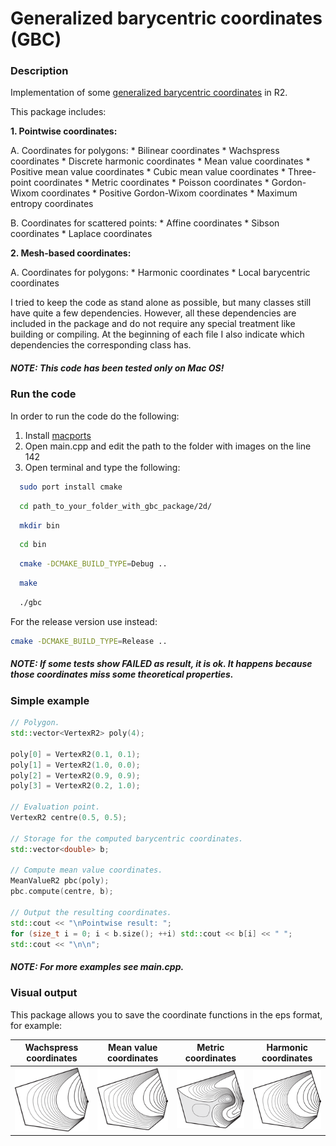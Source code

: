 # Generalized barycentric coordinates (GBC)

### Description

Implementation of some [generalized barycentric coordinates](http://www.inf.usi.ch/hormann/barycentric/index.html) in R2.

This package includes:

__1. Pointwise coordinates:__

A. Coordinates for polygons:
    * Bilinear coordinates
    * Wachspress coordinates
    * Discrete harmonic coordinates
    * Mean value coordinates
    * Positive mean value coordinates
    * Cubic mean value coordinates
    * Three-point coordinates
    * Metric coordinates
    * Poisson coordinates
    * Gordon-Wixom coordinates
    * Positive Gordon-Wixom coordinates
    * Maximum entropy coordinates
    
B. Coordinates for scattered points:
    * Affine coordinates
    * Sibson coordinates
    * Laplace coordinates

__2. Mesh-based coordinates:__

A. Coordinates for polygons:
    * Harmonic coordinates
    * Local barycentric coordinates

I tried to keep the code as stand alone as possible, but many classes still have quite a few dependencies. However, all these dependencies are included in the package and do not require any special treatment like building or compiling. At the beginning of each file I also indicate which dependencies the corresponding class has.

##### NOTE: This code has been tested only on Mac OS!

### Run the code

In order to run the code do the following:

1. Install [macports](https://www.macports.org/install.php)
2. Open main.cpp and edit the path to the folder with images on the line 142
3. Open terminal and type the following:

```bash
  sudo port install cmake
```
```bash
  cd path_to_your_folder_with_gbc_package/2d/
```
```bash
  mkdir bin
```
```bash
  cd bin
```
```bash
  cmake -DCMAKE_BUILD_TYPE=Debug ..
```
```bash
  make
```
```bash
  ./gbc
```

For the release version use instead: 

```bash
cmake -DCMAKE_BUILD_TYPE=Release ..
```

##### NOTE: If some tests show FAILED as result, it is ok. It happens because those coordinates miss some theoretical properties.

### Simple example

```C++
// Polygon.
std::vector<VertexR2> poly(4);

poly[0] = VertexR2(0.1, 0.1);
poly[1] = VertexR2(1.0, 0.0);
poly[2] = VertexR2(0.9, 0.9);
poly[3] = VertexR2(0.2, 1.0);

// Evaluation point.
VertexR2 centre(0.5, 0.5);

// Storage for the computed barycentric coordinates.
std::vector<double> b;

// Compute mean value coordinates.
MeanValueR2 pbc(poly);
pbc.compute(centre, b);

// Output the resulting coordinates.
std::cout << "\nPointwise result: ";
for (size_t i = 0; i < b.size(); ++i) std::cout << b[i] << " ";
std::cout << "\n\n";
```

##### NOTE: For more examples see main.cpp.

### Visual output

This package allows you to save the coordinate functions in the eps format, for example:

|Wachspress coordinates|Mean value coordinates|Metric coordinates|Harmonic coordinates|
|----------------------|----------------------|----------------------|----------------------|
|![Wachspress coordinates](2d/examples/WachspressR2.png)|![Mean value coordinates](2d/examples/MeanValueR2.png)|![Metric coordinates](2d/examples/MetricR2.png)|![Harmonic coordinates](2d/examples/HarmonicR2.png)|
